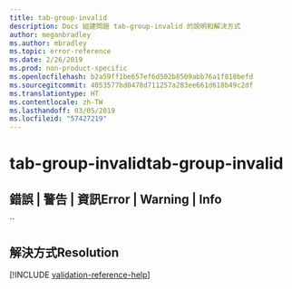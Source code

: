 ```yaml
---
title: tab-group-invalid
description: Docs 組建問題 tab-group-invalid 的說明和解決方式
author: meganbradley
ms.author: mbradley
ms.topic: error-reference
ms.date: 2/26/2019
ms.prod: non-product-specific
ms.openlocfilehash: b2a59ff1be657ef6d502b8509abb76a1f818befd
ms.sourcegitcommit: 4053577bd0478d711257a283ee661d618b49c2df
ms.translationtype: HT
ms.contentlocale: zh-TW
ms.lasthandoff: 03/05/2019
ms.locfileid: "57427219"
---
```

# <a name="tab-group-invalid"></a><span data-ttu-id="c09c6-103">tab-group-invalid</span><span class="sxs-lookup"><span data-stu-id="c09c6-103">tab-group-invalid</span></span>

## <a name="error--warning--info"></a><span data-ttu-id="c09c6-104">錯誤 | 警告 | 資訊</span><span class="sxs-lookup"><span data-stu-id="c09c6-104">Error | Warning | Info</span></span>

``

## <a name="resolution"></a><span data-ttu-id="c09c6-105">解決方式</span><span class="sxs-lookup"><span data-stu-id="c09c6-105">Resolution</span></span>

<!--make sure to add this file to your includes folder and verify the path-->
[!INCLUDE [validation-reference-help](includes/validation-reference-help.md)]
